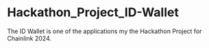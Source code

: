 # Hackathon_Project_ID-Wallet
The ID Wallet is one of the applications my the Hackathon Project for Chainlink 2024. 
